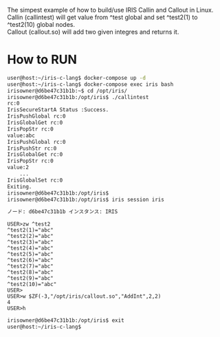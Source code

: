 The simpest example of how to build/use IRIS Callin and Callout in Linux.  
Callin (callintest) will get value from ^test global and set ^test2(1) to ^test2(10) global nodes.  
Callout (callout.so) will add two given integres and returns it.  
# How to RUN

```bash
user@host:~/iris-c-lang$ docker-compose up -d
user@host:~/iris-c-lang$ docker-compose exec iris bash
irisowner@d6be47c31b1b:~$ cd /opt/iris/
irisowner@d6be47c31b1b:/opt/iris$ ./callintest
rc:0
IrisSecureStartA Status :Success.
IrisPushGlobal rc:0
IrisGlobalGet rc:0
IrisPopStr rc:0
value:abc
IrisPushGlobal rc:0
IrisPushStr rc:0
IrisGlobalGet rc:0
IrisPopStr rc:0
value:2
    ...
IrisGlobalSet rc:0
Exiting.
irisowner@d6be47c31b1b:/opt/iris$
irisowner@d6be47c31b1b:/opt/iris$ iris session iris

ノード: d6be47c31b1b インスタンス: IRIS
```
```ObjectScript
USER>zw ^test2
^test2(1)="abc"
^test2(2)="abc"
^test2(3)="abc"
^test2(4)="abc"
^test2(5)="abc"
^test2(6)="abc"
^test2(7)="abc"
^test2(8)="abc"
^test2(9)="abc"
^test2(10)="abc"
USER>
USER>w $ZF(-3,"/opt/iris/callout.so","AddInt",2,2)
4
USER>h
```
```bash
irisowner@d6be47c31b1b:/opt/iris$ exit
user@host:~/iris-c-lang$
```